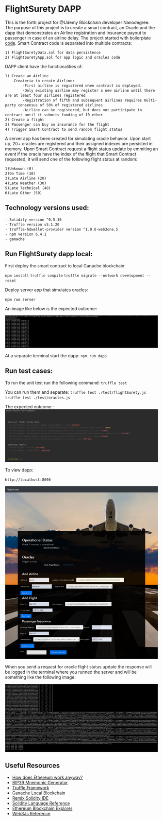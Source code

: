 # FlightSurety DAPP
This is the forth project for @Udemy Blockchain developer Nanodegree. The purpose of this project is to create a smart
contract, an Oracle and the dapp that demonstrates an Airline registration and insurance payout to passenger in case of
an airline delay. The project started with boilerplate [code](https://github.com/udacity/FlightSurety). 
Smart Contract code is separated into multiple contracts:
    
    1) FlightSuretyData.sol for data persistence
    2) FlightSuretyApp.sol for app logic and oracles code
    
DAPP client have the functionalities of:

    1) Create an Airline 
        Createria to create Airline:
            -First airline is registered when contract is deployed.
            -Only existing airline may register a new airline until there are at least four airlines registered
            -Registration of fifth and subsequent airlines requires multi-party consensus of 50% of registered airlines
            -Airline can be registered, but does not participate in contract until it submits funding of 10 ether
    2) Create a flight
    3) Passenger can buy an insurance for the flight
    4) Trigger Smart Contract to send random flight status
 
A server app has been created for simulating oracle behavior. Upon start up, 20+ oracles are registered and their 
assigned indexes are persisted in memory. Upon Smart Contract request a flight status update by emmiting an event if the
oracle have the index of the flight that Smart Contract requested, it will send one of the following flight status at 
random:
    
    1)Unknown (0)
    2)On Time (10)
    3)Late Airline (20)
    4)Late Weather (30)
    5)Late Technical (40)
    6)Late Other (50)  

## Technology versions used:
    - Solidity version ^0.5.16
    - Truffle version v5.1.20
    - truffle-hdwallet-provider version ^1.0.0-web3one.5
    - npm version 6.4.1
    - ganache

## Run FlightSurety dapp local:

First deploy the smart contract to local Ganache blockchain:

`npm install`
`truffle compile`
`truffle migrate --network development --reset`

Deploy server app that simulates oracles:

`npm run server`

An image like below is the expected outcome:

![TESTS](img/oraclesCreation.PNG?raw=true)

At a separate terminal start the dapp:
`npm run dapp`

## Run test cases:

To run the unit test run the following command:
`truffle test`

You can run them and separate:
`truffle test ./test/flightSurety.js`
`truffle test ./test/oracles.js`

The expected outcome :
![TESTS](img/TestCases.PNG?raw=true)


To view dapp:

`http://localhost:8000`

![TESTS](img/siteps.png?raw=true)

When you send a request for oracle flight status update the response will be logged in the terminal where you runned 
the server and will be something like the following image:

![TESTS](img/oracleRequest.PNG?raw=true)

## Useful Resources 

* [How does Ethereum work anyway?](https://medium.com/@preethikasireddy/how-does-ethereum-work-anyway-22d1df506369)
* [BIP39 Mnemonic Generator](https://iancoleman.io/bip39/)
* [Truffle Framework](http://truffleframework.com/)
* [Ganache Local Blockchain](http://truffleframework.com/ganache/)
* [Remix Solidity IDE](https://remix.ethereum.org/)
* [Solidity Language Reference](http://solidity.readthedocs.io/en/v0.4.24/)
* [Ethereum Blockchain Explorer](https://etherscan.io/)
* [Web3Js Reference](https://github.com/ethereum/wiki/wiki/JavaScript-API)